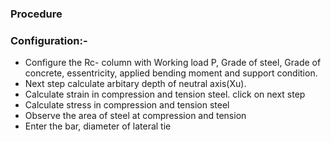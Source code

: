 ### Procedure 

### Configuration:-
- Configure the Rc- column with Working load P, Grade of steel, Grade of concrete,  essentricity, applied bending moment and support condition.
- Next step calculate arbitary depth of neutral axis(Xu).
- Calculate strain in compression and tension steel.  click on next step
- Calculate stress in compression and tension steel 
- Observe the area of steel at compression and tension
- Enter the bar, diameter of lateral tie 
